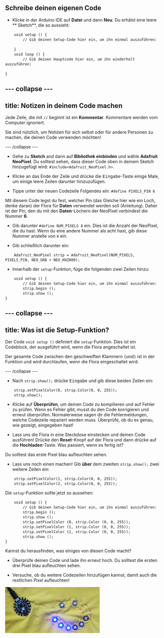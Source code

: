 ## Schreibe deinen eigenen Code

+ Klicke in der Arduino IDE auf **Datei** und dann **Neu**. Du erhälst eine leere ** Sketch**, die so aussieht:
```
    void setup () {
        // Gib deinen Setup-Code hier ein, um ihn einmal auszuführen:

    }
    void loop () {
        // Gib deinen Hauptcode hier ein, um ihn wiederholt auszuführen:

}
```

--- collapse ---
---
title: Notizen in deinem Code machen
---

Jede Zeile, die mit `//` beginnt ist ein **Kommentar**. Kommentare werden vom Computer ignoriert.

Sie sind nützlich, um Notizen für sich selbst oder für andere Personen zu machen, die deinen Code verwenden möchten!

--- /collapse ---

+ Gehe zu **Sketch** and dann auf **Bibliothek einbinden** und wähle **Adafruit NeoPixel**. Du solltest sehen, dass dieser Code oben in deinem Sketch hinzugefügt wird: `#include<Adafruit_NeoPixel.h>`.

+ Klicke an das Ende der Zeile und drücke die <kbd>Eingabe</kbd>-Taste einige Male, um einige leere Zeilen darunter hinzuzufügen.

+ Tippe unter der neuen Codezeile Folgendes ein: `#define PIXELS_PIN 6`

Mit diesem Code legst du fest, welcher Pin (das Gleiche hier wie ein Loch, denke daran) der Flora für **Daten** verwendet werden soll \(Anleitung\). Daher ist der Pin, den du mit den **Daten**-Löchern der NeoPixel verbindest die Nummer **6**.

+ Gib darunter `#define NUM_PIXELS 8` ein. Dies ist die Anzahl der NeoPixel, die du hast. Wenn du eine andere Nummer als acht hast, gib diese Nummer anstelle von `8` ein.

+ Gib schließlich darunter ein:

``` 
    Adafruit_NeoPixel strip = Adafruit_NeoPixel(NUM_PIXELS, PIXELS_PIN, NEO_GRB + NEO_KHZ800);
```

+ Innerhalb der `setup`-Funktion, füge die folgenden zwei Zeilen hinzu:

``` 
    void setup () {
        // Gib deinen Setup-Code hier ein, um ihn einmal auszuführen:
        strip.begin ();
        strip.show ();
}
```

--- collapse ---
---
title: Was ist die Setup-Funktion?
---

Der Code `void setup ()` definiert die `setup`-Funktion. Dies ist ein Codeblock, der ausgeführt wird, wenn die Flora angeschaltet ist.

Der gesamte Code zwischen den geschweiften Klammern `{`und`}` ist in der Funktion und wird durchlaufen, wenn die Flora eingeschaltet wird.

--- /collapse ---

+ Nach `strip.show();` drücke <kbd>Eingabe</kbd> und gib diese beiden Zeilen ein:

``` 
    strip.setPixelColor(0, strip.Color(0, 0, 255));
    strip.show();
```

+ Klicke auf **Überprüfen**, um deinen Code zu kompilieren und auf Fehler zu prüfen. Wenn es Fehler gibt, musst du den Code korrigieren und erneut überprüfen. Normalerweise sagen dir die Fehlermeldungen, welche Codezeile repariert werden muss. Überprüfe, ob du es genau, wie gezeigt, eingegeben hast!

+ Lass uns die Flora in eine Steckdose einstecken und deinen Code ausführen! Drücke den **Reset**-Knopf auf der Flora und dann drücke auf die **Hochladen**-Taste. Was passiert, wenn es fertig ist?

Du solltest das erste Pixel blau aufleuchten sehen.

+ Lass uns noch einen machen! Gib **über** dem zweiten `strip.show();` zwei weitere Zeilen ein:

```
    strip.setPixelColor(1, strip.Color(0, 0, 255));
    strip.setPixelColor(2, strip.Color(0, 0, 255));
```

Die `setup`-Funktion sollte jetzt so aussehen:

``` 
    void setup () {
        // Gib deinen Setup-Code hier ein, um ihn einmal auszuführen:
        strip.begin ();
        strip.show ();
        strip.setPixelColor (0, strip.Color (0, 0, 255));
        strip.setPixelColor (1, strip.Color (0, 0, 255));
        strip.setPixelColor (2, strip.Color (0, 0, 255));
        strip.show ();
}
```

Kannst du herausfinden, was einiges von diesen Code macht?

+ Überprüfe deinen Code und lade ihn erneut hoch. Du solltest die ersten drei Pixel blau aufleuchten sehen.

+ Versuche, ob du weitere Codezeilen hinzufügen kannst, damit auch die restlichen Pixel aufleuchten!

![](images/threeBlue.png)


